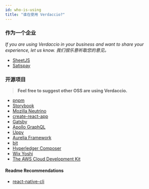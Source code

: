 ```yaml
---
id: who-is-using
title: "谁在使用 Verdaccio?"
---
```


### 作为一个企业

*If you are using Verdaccio in your business and want to share your experience, let us know. 我们很乐意听取您的意见。*

* [SheetJS](https://sheetjs.com/)
* [Satispay](https://www.satispay.com/)

### 开源项目

> **Feel free to suggest other OSS are using Verdaccio.**

* [pnpm](https://pnpm.js.org/)
* [Storybook](https://storybook.js.org/)
* [Mozilla Neutrino](https://neutrinojs.org/)
* [create-react-app](https://github.com/facebook/create-react-app/blob/master/CONTRIBUTING.md#contributing-to-e2e-end-to-end-tests)
* [Gatsby](https://github.com/gatsbyjs/gatsby)
* [Apollo GraphQL](https://github.com/apollographql)
* [Uppy](https://github.com/transloadit/uppy)
* [Aurelia Framework](https://github.com/aurelia)
* [bit](https://github.com/teambit/bit)
* [Hyperledger Composer](https://github.com/hyperledger/composer)
* [Wix Yoshi](https://github.com/wix/yoshi)
* [The AWS Cloud Development Kit](https://github.com/awslabs/aws-cdk)

#### Readme Recommendations

* [react-native-cli](https://github.com/react-native-community/react-native-cli/blob/master/CONTRIBUTING.md)